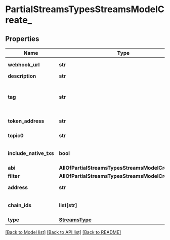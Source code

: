 # PartialStreamsTypesStreamsModelCreate_

## Properties
Name | Type | Description | Notes
------------ | ------------- | ------------- | -------------
**webhook_url** | **str** | Webhook URL where moralis will send the POST request. | [optional] 
**description** | **str** | A description for this stream | [optional] 
**tag** | **str** | A user-provided tag that will be send along the webhook, the user can use this tag to identify the specific stream if multiple streams are present | [optional] 
**token_address** | **str** | The token address of the contract, required if the type : log | [optional] 
**topic0** | **str** | The topic0 of the event in hex, required if the type : log | [optional] 
**include_native_txs** | **bool** | Include or not native transactions defaults to false (only applied when type:contract) | [optional] 
**abi** | **AllOfPartialStreamsTypesStreamsModelCreateAbi** |  | [optional] 
**filter** | **AllOfPartialStreamsTypesStreamsModelCreateFilter** |  | [optional] 
**address** | **str** | The wallet address of the user, required if the type : tx | [optional] 
**chain_ids** | **list[str]** | The ids of the chains for this stream in hex Ex: [\&quot;0x1\&quot;,\&quot;0x38\&quot;] | [optional] 
**type** | [**StreamsType**](StreamsType.md) |  | [optional] 

[[Back to Model list]](../README.md#documentation-for-models) [[Back to API list]](../README.md#documentation-for-api-endpoints) [[Back to README]](../README.md)

